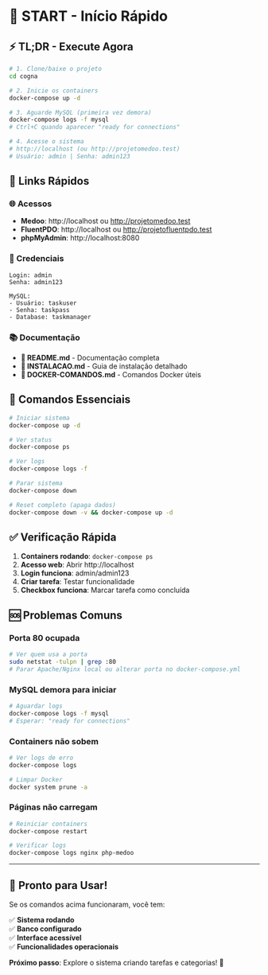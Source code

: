 # 🚀 START - Início Rápido

## ⚡ TL;DR - Execute Agora

```bash
# 1. Clone/baixe o projeto
cd cogna

# 2. Inicie os containers
docker-compose up -d

# 3. Aguarde MySQL (primeira vez demora)
docker-compose logs -f mysql
# Ctrl+C quando aparecer "ready for connections"

# 4. Acesse o sistema
# http://localhost (ou http://projetomedoo.test)
# Usuário: admin | Senha: admin123
```

## 🎯 Links Rápidos

### **🌐 Acessos**
- **Medoo**: http://localhost ou http://projetomedoo.test
- **FluentPDO**: http://localhost ou http://projetofluentpdo.test  
- **phpMyAdmin**: http://localhost:8080

### **🔑 Credenciais**
```
Login: admin
Senha: admin123

MySQL:
- Usuário: taskuser
- Senha: taskpass
- Database: taskmanager
```

### **📚 Documentação**
- **📖 README.md** - Documentação completa
- **🚀 INSTALACAO.md** - Guia de instalação detalhado
- **🐳 DOCKER-COMANDOS.md** - Comandos Docker úteis

## 🔧 Comandos Essenciais

```bash
# Iniciar sistema
docker-compose up -d

# Ver status
docker-compose ps

# Ver logs
docker-compose logs -f

# Parar sistema
docker-compose down

# Reset completo (apaga dados)
docker-compose down -v && docker-compose up -d
```

## ✅ Verificação Rápida

1. **Containers rodando**: `docker-compose ps`
2. **Acesso web**: Abrir http://localhost
3. **Login funciona**: admin/admin123
4. **Criar tarefa**: Testar funcionalidade
5. **Checkbox funciona**: Marcar tarefa como concluída

## 🆘 Problemas Comuns

### **Porta 80 ocupada**
```bash
# Ver quem usa a porta
sudo netstat -tulpn | grep :80
# Parar Apache/Nginx local ou alterar porta no docker-compose.yml
```

### **MySQL demora para iniciar**
```bash
# Aguardar logs
docker-compose logs -f mysql
# Esperar: "ready for connections"
```

### **Containers não sobem**
```bash
# Ver logs de erro
docker-compose logs

# Limpar Docker
docker system prune -a
```

### **Páginas não carregam**
```bash
# Reiniciar containers
docker-compose restart

# Verificar logs
docker-compose logs nginx php-medoo
```

---

## 🎯 Pronto para Usar!

Se os comandos acima funcionaram, você tem:

✅ **Sistema rodando**  
✅ **Banco configurado**  
✅ **Interface acessível**  
✅ **Funcionalidades operacionais**  

**Próximo passo**: Explore o sistema criando tarefas e categorias! 🎉 